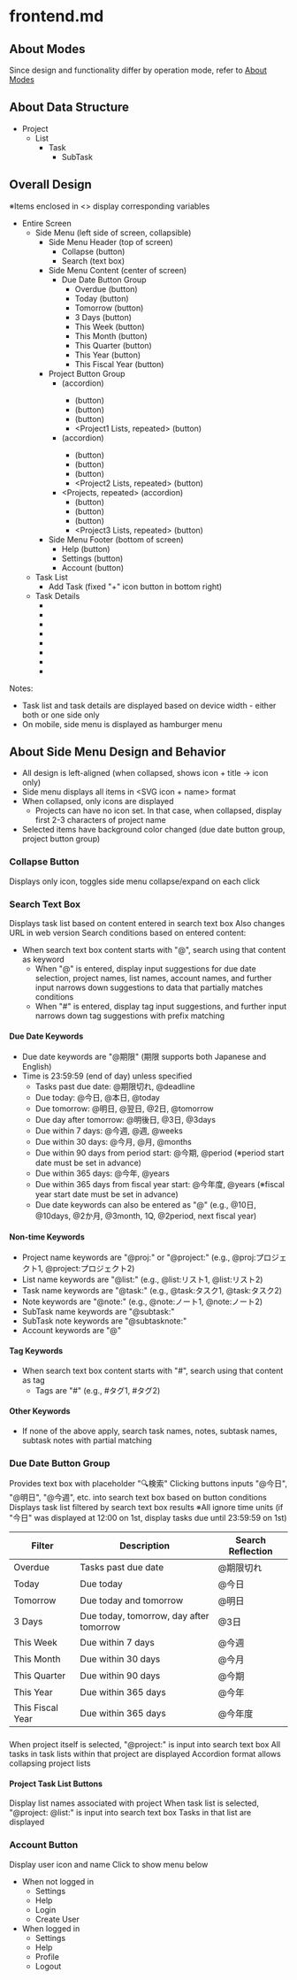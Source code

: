 # frontend.md

## About Modes

Since design and functionality differ by operation mode, refer to [About Modes](../mode.md)

## About Data Structure

- Project
  - List
    - Task
      - SubTask

## Overall Design

※Items enclosed in <> display corresponding variables

- Entire Screen
  - Side Menu (left side of screen, collapsible)
    - Side Menu Header (top of screen)
      - Collapse (button)
      - Search (text box)
    - Side Menu Content (center of screen)
      - Due Date Button Group
        - Overdue (button)
        - Today (button)
        - Tomorrow (button)
        - 3 Days (button)
        - This Week (button)
        - This Month (button)
        - This Quarter (button)
        - This Year (button)
        - This Fiscal Year (button)
    - Project Button Group
      - <Project1> (accordion)
        - <Project1 List1> (button)
        - <Project1 List2> (button)
        - <Project1 List3> (button)
        - <Project1 Lists, repeated> (button)
      - <Project2> (accordion)
        - <Project2 List1> (button)
        - <Project2 List2> (button)
        - <Project2 List3> (button)
        - <Project2 Lists, repeated> (button)
      - <Projects, repeated> (accordion)
        - <Project3 List1> (button)
        - <Project3 List2> (button)
        - <Project3 List3> (button)
        - <Project3 Lists, repeated> (button)
    - Side Menu Footer (bottom of screen)
      - Help (button)
      - Settings (button)
      - Account (button)
  - Task List
    - Add Task (fixed "+" icon button in bottom right)
  - Task Details
    - <Task Name>
    - <Due Date>
    - <Priority>
    - <Start Date>
    - <End Date>
    - <Recurrence>
    - <Recurrence Interval>
    - <Task Notes>

Notes:

- Task list and task details are displayed based on device width - either both or one side only
- On mobile, side menu is displayed as hamburger menu

## About Side Menu Design and Behavior

- All design is left-aligned (when collapsed, shows icon + title → icon only)
- Side menu displays all items in <SVG icon + name> format
- When collapsed, only icons are displayed
  - Projects can have no icon set. In that case, when collapsed, display first 2-3 characters of project name
- Selected items have background color changed (due date button group, project button group)

### Collapse Button

Displays only icon, toggles side menu collapse/expand on each click

### Search Text Box

Displays task list based on content entered in search text box
Also changes URL in web version
Search conditions based on entered content:

- When search text box content starts with "@", search using that content as keyword
  - When "@" is entered, display input suggestions for due date selection, project names, list names, account names, and further input narrows down suggestions to data that partially matches conditions
  - When "#" is entered, display tag input suggestions, and further input narrows down tag suggestions with prefix matching

#### Due Date Keywords

- Due date keywords are "@期限" (期限 supports both Japanese and English)
- Time is 23:59:59 (end of day) unless specified
  - Tasks past due date: @期限切れ, @deadline
  - Due today: @今日, @本日, @today
  - Due tomorrow: @明日, @翌日, @2日, @tomorrow
  - Due day after tomorrow: @明後日, @3日, @3days
  - Due within 7 days: @今週, @週, @weeks
  - Due within 30 days: @今月, @月, @months
  - Due within 90 days from period start: @今期, @period (※period start date must be set in advance)
  - Due within 365 days: @今年, @years
  - Due within 365 days from fiscal year start: @今年度, @years (※fiscal year start date must be set in advance)
  - Due date keywords can also be entered as "@<number><unit>" (e.g., @10日, @10days, @2か月, @3month, 1Q, @2period, next fiscal year)

#### Non-time Keywords

- Project name keywords are "@proj:<project name>" or "@project:<project name>" (e.g., @proj:プロジェクト1, @project:プロジェクト2)
- List name keywords are "@list:<list name>" (e.g., @list:リスト1, @list:リスト2)
- Task name keywords are "@task:<task name>" (e.g., @task:タスク1, @task:タスク2)
- Note keywords are "@note:<note>" (e.g., @note:ノート1, @note:ノート2)
- SubTask name keywords are "@subtask:<subtask name>"
- SubTask note keywords are "@subtasknote:<subtask note>"
- Account keywords are "@<account name>"

#### Tag Keywords

- When search text box content starts with "#", search using that content as tag
  - Tags are "#<tag name>" (e.g., #タグ1, #タグ2)

#### Other Keywords

- If none of the above apply, search task names, notes, subtask names, subtask notes with partial matching

### Due Date Button Group

Provides text box with placeholder "🔍️検索"
Clicking buttons inputs "@今日", "@明日", "@今週", etc. into search text box based on button conditions
Displays task list filtered by search text box results
※All ignore time units (if "今日" was displayed at 12:00 on 1st, display tasks due until 23:59:59 on 1st)

| Filter | Description | Search Reflection |
|--------|-------------|-------------------|
| Overdue | Tasks past due date | @期限切れ |
| Today | Due today | @今日 |
| Tomorrow | Due today and tomorrow | @明日 |
| 3 Days | Due today, tomorrow, day after tomorrow | @3日 |
| This Week | Due within 7 days | @今週 |
| This Month | Due within 30 days | @今月 |
| This Quarter | Due within 90 days | @今期 |
| This Year | Due within 365 days | @今年 |
| This Fiscal Year | Due within 365 days | @今年度 |

### <Project Name>

When project itself is selected, "@project:<project name>" is input into search text box
All tasks in task lists within that project are displayed
Accordion format allows collapsing project lists

#### Project Task List Buttons

Display list names associated with project
When task list is selected, "@project:<project name> @list:<list name>" is input into search text box
Tasks in that list are displayed

### Account Button

Display user icon and name
Click to show menu below

- When not logged in
  - Settings
  - Help
  - Login
  - Create User
- When logged in
  - Settings
  - Help
  - Profile
  - Logout
